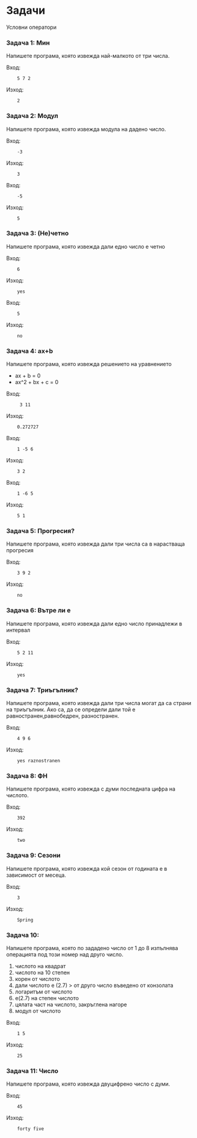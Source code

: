 Задачи
====================

Условни оператори

### Задача 1: Мин
Напишете програма, която извежда най-малкото от три числа.

Вход:
```
    5 7 2
```

Изход:
```
    2
```

### Задача 2: Модул
Напишете програма, която извежда модула на дадено число.

Вход:
```
    -3
```
Изход:
```
    3
```

Вход:
```
    -5
```
Изход:
```
    5
```

### Задача 3: (Не)четно
Напишете програма, която извежда дали едно число е четно

Вход:
```
    6
```
Изход:
```
    yes
```

Вход:
```
    5
```
Изход:
```
    no
```


### Задача 4: ax+b
Напишете програма, която извежда решението на уравнението
* аx + b = 0
* ax^2 + bx + c = 0

Вход:
```
     3 11
```
Изход:
```
    0.272727
```

Вход:
```
    1 -5 6
```
Изход:
```
    3 2
```

Вход:
```
    1 -6 5
```
Изход:
```
    5 1
```


### Задача 5: Прогресия?
Напишете програма, която извежда дали три числа са в нарастваща прогресия

Вход:
```
    3 9 2
```
Изход:
```
    no
```

### Задача 6: Вътре ли е
Напишете програма, която извежда дали едно число принадлежи в интервал

Вход:
```
    5 2 11
```
Изход:
```
    yes
```

### Задача 7: Триъгълник?
Напишете програма, която извежда дали три числа могат да са страни на триъгълник. Ако са, да се определи дали той е равностранен,равнобедрен, разностранен.

Вход:
```
    4 9 6
```
Изход:
```
    yes raznostranen
```


### Задача 8: ФН
Напишете програма, която извежда с думи последната цифра на числото.

Вход:
```
    392
```
Изход:
```
    two
```

### Задача 9: Сезони
Напишете програма, която извежда кой сезон от годината е в зависимост от месеца.

Вход:
```
    3
```
Изход:
```
    Spring
```

### Задача 10:
Напишете програма, която по зададено число от 1 до 8  изпълнява операцията под този номер над друго число.

1. числото на квадрат
2. числото на 10 степен
3. корен от числото
4. дали числото е (2.7) > от друго число въведено от конзолата
5. логаритъм от числото
6. е(2.7) на степен числото
7. цялата част на числото, закръглена нагоре
8. модул от числото

Вход:
```
    1 5
```
Изход:
```
    25
```


### Задача 11: Число
Напишете програма, която извежда двуцифрено число с думи.

Вход:
```
    45
```
Изход:
```
    forty five
```